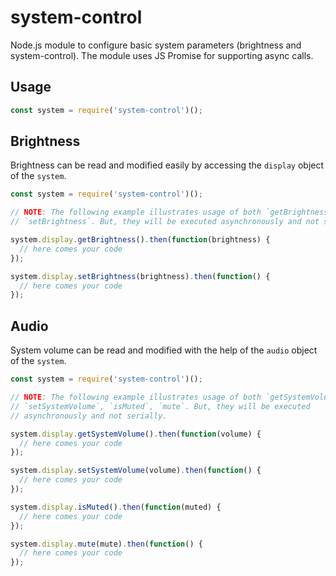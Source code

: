 # system-control
Node.js module to configure basic system parameters (brightness and system-control).
The module uses JS Promise for supporting async calls.

Usage
-----

```javascript
const system = require('system-control')();
```

Brightness
----------

Brightness can be read and modified easily by accessing the `display` object of the `system`.

```javascript
const system = require('system-control')();

// NOTE: The following example illustrates usage of both `getBrightness` and
// `setBrightness`. But, they will be executed asynchronously and not serially.

system.display.getBrightness().then(function(brightness) {
  // here comes your code
});

system.display.setBrightness(brightness).then(function() {
  // here comes your code
});
```

Audio
-----


System volume can be read and modified with the help of the `audio` object of the `system`.

```javascript
const system = require('system-control')();

// NOTE: The following example illustrates usage of both `getSystemVolume`,
// `setSystemVolume`, `isMuted`, `mute`. But, they will be executed
// asynchronously and not serially.

system.display.getSystemVolume().then(function(volume) {
  // here comes your code
});

system.display.setSystemVolume(volume).then(function() {
  // here comes your code
});

system.display.isMuted().then(function(muted) {
  // here comes your code
});

system.display.mute(mute).then(function() {
  // here comes your code
});
```
